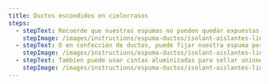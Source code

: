 ```yaml
---
title: Ductos escondidos en cielorrasos
steps:
  - stepText: Recuerde que nuestras espumas no pueden quedar expuestas a la intemperie, ni a la viste internamente, por lo cual únicamente utilice espuma simple si los ductos quedarán protegidos por un cielorraso.
    stepImage: /images/instructions/espuma-ductos/isolant-aislantes-linea-climatizacion-espuma-ductos-paso-a-paso-colocacion-1.jpg
  - stepText: O en confección de ductos, puede fijar nuestra espuma por dentro con cualquier cemento de contacto, cubriendo el total de la espuma con pegamento.
    stepImage: /images/instructions/espuma-ductos/isolant-aislantes-linea-climatizacion-espuma-ductos-paso-a-paso-colocacion-2.jpg
  - stepText: Tambien puede usar cintas aluminizadas para sellar uniones, o mejor aún; pistola de aire caliente para fusionar espuma con espuma.
    stepImage: /images/instructions/espuma-ductos/isolant-aislantes-linea-climatizacion-espuma-ductos-paso-a-paso-colocacion-3.jpg
---
```

